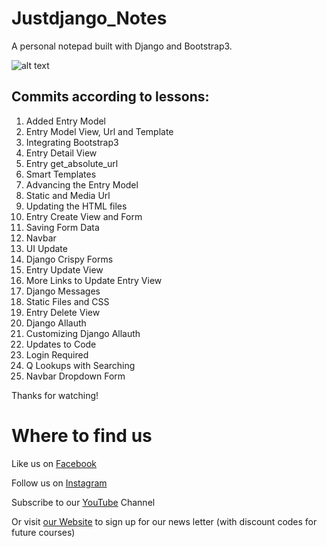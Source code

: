 # Justdjango_Notes
A personal notepad built with Django and Bootstrap3.

![alt text](https://github.com/justdjango/Justdjango_Notes/edit/master/thumbnail.png "Logo Title Text 1")

## Commits according to lessons:

1. Added Entry Model
2. Entry Model View, Url and Template
3. Integrating Bootstrap3
4. Entry Detail View
5. Entry get_absolute_url
6. Smart Templates
7. Advancing the Entry Model
8. Static and Media Url
9. Updating the HTML files
10. Entry Create View and Form
11. Saving Form Data
12. Navbar
13. UI Update
14. Django Crispy Forms
15. Entry Update View
16. More Links to Update Entry View
17. Django Messages
18. Static Files and CSS
19. Entry Delete View
20. Django Allauth
21. Customizing Django Allauth
22. Updates to Code
23. Login Required
24. Q Lookups with Searching
25. Navbar Dropdown Form

Thanks for watching!

# Where to find us
Like us on [Facebook](https://www.facebook.com/justdjangocode/)

Follow us on [Instagram](https://www.instagram.com/justdjangocode/)

Subscribe to our [YouTube](https://www.youtube.com/channel/UCRM1gWNTDx0SHIqUJygD-kQ) Channel

Or visit [our Website](https://www.justdjango.com) to sign up for our news letter (with discount codes for future courses)
